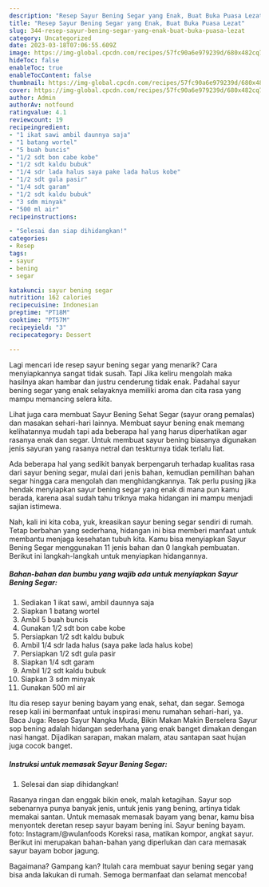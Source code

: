 ```yaml
---
description: "Resep Sayur Bening Segar yang Enak, Buat Buka Puasa Lezat"
title: "Resep Sayur Bening Segar yang Enak, Buat Buka Puasa Lezat"
slug: 344-resep-sayur-bening-segar-yang-enak-buat-buka-puasa-lezat
category: Uncategorized
date: 2023-03-18T07:06:55.609Z
image: https://img-global.cpcdn.com/recipes/57fc90a6e979239d/680x482cq70/sayur-bening-segar-foto-resep-utama.jpg
hideToc: false
enableToc: true
enableTocContent: false
thumbnail: https://img-global.cpcdn.com/recipes/57fc90a6e979239d/680x482cq70/sayur-bening-segar-foto-resep-utama.jpg
cover: https://img-global.cpcdn.com/recipes/57fc90a6e979239d/680x482cq70/sayur-bening-segar-foto-resep-utama.jpg
author: Admin
authorAv: notfound
ratingvalue: 4.1
reviewcount: 19
recipeingredient:
- "1 ikat sawi ambil daunnya saja"
- "1 batang wortel"
- "5 buah buncis"
- "1/2 sdt bon cabe kobe"
- "1/2 sdt kaldu bubuk"
- "1/4 sdr lada halus saya pake lada halus kobe"
- "1/2 sdt gula pasir"
- "1/4 sdt garam"
- "1/2 sdt kaldu bubuk"
- "3 sdm minyak"
- "500 ml air"
recipeinstructions:

- "Selesai dan siap dihidangkan!"
categories:
- Resep
tags:
- sayur
- bening
- segar

katakunci: sayur bening segar 
nutrition: 162 calories
recipecuisine: Indonesian
preptime: "PT18M"
cooktime: "PT57M"
recipeyield: "3"
recipecategory: Dessert

---
```



Lagi mencari ide resep sayur bening segar yang menarik? Cara menyiapkannya sangat tidak susah. Tapi Jika keliru mengolah maka hasilnya akan hambar dan justru cenderung tidak enak. Padahal sayur bening segar yang enak selayaknya memiliki aroma dan cita rasa yang mampu memancing selera kita.


Lihat juga cara membuat Sayur Bening Sehat Segar (sayur orang pemalas) dan masakan sehari-hari lainnya. Membuat sayur bening enak memang kelihatannya mudah tapi ada beberapa hal yang harus diperhatikan agar rasanya enak dan segar. Untuk membuat sayur bening biasanya digunakan jenis sayuran yang rasanya netral dan teskturnya tidak terlalu liat.

Ada beberapa hal yang sedikit banyak berpengaruh terhadap kualitas rasa dari sayur bening segar, mulai dari jenis bahan, kemudian pemilihan bahan segar hingga cara mengolah dan menghidangkannya. Tak perlu pusing jika hendak menyiapkan sayur bening segar yang enak di mana pun kamu berada, karena asal sudah tahu triknya maka hidangan ini mampu menjadi sajian istimewa.


Nah, kali ini kita coba, yuk, kreasikan sayur bening segar sendiri di rumah. Tetap berbahan yang sederhana, hidangan ini bisa memberi manfaat untuk membantu menjaga kesehatan tubuh kita. Kamu bisa menyiapkan Sayur Bening Segar menggunakan 11 jenis bahan dan 0 langkah pembuatan. Berikut ini langkah-langkah untuk menyiapkan hidangannya.

<!--inarticleads1-->

##### Bahan-bahan dan bumbu yang wajib ada untuk menyiapkan Sayur Bening Segar:

1. Sediakan 1 ikat sawi, ambil daunnya saja
1. Siapkan 1 batang wortel
1. Ambil 5 buah buncis
1. Gunakan 1/2 sdt bon cabe kobe
1. Persiapkan 1/2 sdt kaldu bubuk
1. Ambil 1/4 sdr lada halus (saya pake lada halus kobe)
1. Persiapkan 1/2 sdt gula pasir
1. Siapkan 1/4 sdt garam
1. Ambil 1/2 sdt kaldu bubuk
1. Siapkan 3 sdm minyak
1. Gunakan 500 ml air


Itu dia resep sayur bening bayam yang enak, sehat, dan segar. Semoga resep kali ini bermanfaat untuk inspirasi menu rumahan sehari-hari, ya. Baca Juga: Resep Sayur Nangka Muda, Bikin Makan Makin Berselera Sayur sop bening adalah hidangan sederhana yang enak banget dimakan dengan nasi hangat. Dijadikan sarapan, makan malam, atau santapan saat hujan juga cocok banget. 

<!--inarticleads2-->

##### Instruksi untuk memasak Sayur Bening Segar:


1. Selesai dan siap dihidangkan!

Rasanya ringan dan enggak bikin enek, malah ketagihan. Sayur sop sebenarnya punya banyak jenis, untuk jenis yang bening, artinya tidak memakai santan. Untuk memasak memasak bayam yang benar, kamu bisa menyontek deretan resep sayur bayam bening ini. Sayur bening bayam. foto: Instagram/@wulanfoods Koreksi rasa, matikan kompor, angkat sayur. Berikut ini merupakan bahan-bahan yang diperlukan dan cara memasak sayur bayam bobor jagung. 

Bagaimana? Gampang kan? Itulah cara membuat sayur bening segar yang bisa anda lakukan di rumah. Semoga bermanfaat dan selamat mencoba!
